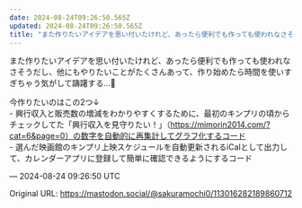 ```yaml
---
date: 2024-08-24T09:26:50.565Z
updated: 2024-08-24T09:26:50.565Z
title: "また作りたいアイデアを思い付いたけれど、あったら便利でも作っても使われなさそうだ[...]"
---
```


<p>また作りたいアイデアを思い付いたけれど、あったら便利でも作っても使われなさそうだし、他にもやりたいことがたくさんあって、作り始めたら時間を使いすぎちゃう気がして躊躇する…🥲</p><p>今作りたいのはこの2つ↓<br />- 興行収入と販売数の増減をわかりやすくするために、最初のキンプリの頃からチェックしてた「興行収入を見守りたい！」（<a href="https://mimorin2014.com/?cat=6&amp;page=0）の数字を自動的に再集計してグラフ化するコード" target="_blank" rel="nofollow noopener" translate="no"><span class="invisible">https://</span><span class="ellipsis">mimorin2014.com/?cat=6&amp;page=0）</span><span class="invisible">の数字を自動的に再集計してグラフ化するコード</span></a><br />- 選んだ映画館のキンプリ上映スケジュールを自動更新されるiCalとして出力して、カレンダーアプリに登録して簡単に確認できるようにするコード</p>

&mdash; 2024-08-24 09:26:50 UTC

Original URL: https://mastodon.social/@sakuramochi0/113016282189860712
